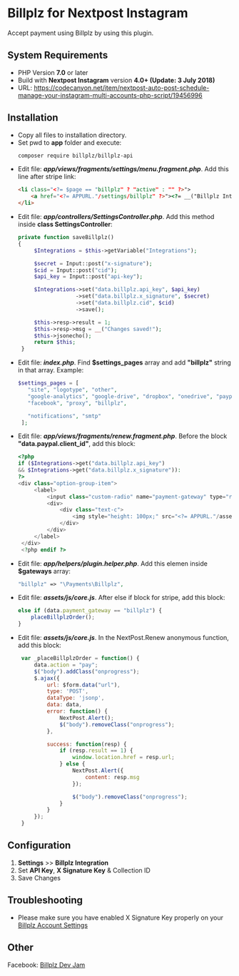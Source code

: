 # Billplz for Nextpost Instagram

Accept payment using Billplz by using this plugin.

## System Requirements
* PHP Version **7.0** or later
* Build with **Nextpost Instagram** version **4.0+ (Update: 3 July 2018)**
* URL: https://codecanyon.net/item/nextpost-auto-post-schedule-manage-your-instagram-multi-accounts-php-script/19456996

## Installation

-  Copy all files to installation directory. 
-  Set pwd to **app** folder and execute:
   ```bash
   composer require billplz/billplz-api
   ```
-  Edit file: __*app/views/fragments/settings/menu.fragment.php*__. Add this line after stripe link:
    ```html
    <li class="<?= $page == "billplz" ? "active" : "" ?>">
        <a href="<?= APPURL."/settings/billplz" ?>"><?= __("Billplz Integration") ?></a>
    </li>
   ```
-  Edit file: __*app/controllers/SettingsController.php*__. Add this method inside **class SettingsController**:
   ```php
   private function saveBillplz()
   {
        $Integrations = $this->getVariable("Integrations");

        $secret = Input::post("x-signature");
        $cid = Input::post("cid");
        $api_key = Input::post("api-key");

        $Integrations->set("data.billplz.api_key", $api_key)
                     ->set("data.billplz.x_signature", $secret)
                     ->set("data.billplz.cid", $cid)
                     ->save();

        $this->resp->result = 1;
        $this->resp->msg = __("Changes saved!");
        $this->jsonecho();
        return $this;
    }
   ```
-  Edit file: __*index.php*__. Find **$settings_pages** array and add **"billplz"** string in that array. Example:
   ```php
   $settings_pages = [
      "site", "logotype", "other",
      "google-analytics", "google-drive", "dropbox", "onedrive", "paypal", "stripe", 
      "facebook", "proxy", "billplz",

      "notifications", "smtp"
    ];
   ```
-  Edit file: __*app/views/fragments/renew.fragment.php*__. Before the block **"data.paypal.client_id"**, add this block:
   ```php
   <?php 
   if ($Integrations->get("data.billplz.api_key") 
   && $Integrations->get("data.billplz.x_signature")): 
   ?>
   <div class="option-group-item">
        <label>
            <input class="custom-radio" name="payment-gateway" type="radio" value="billplz" data-recurring="false">
            <div>
                <div class="text-c">
                    <img style="height: 100px;" src="<?= APPURL."/assets/img/cc/billplz.jpg" ?>" alt="Visa">
                </div>
            </div>
        </label>
    </div>
    <?php endif ?>
   ```
-  Edit file: __*app/helpers/plugin.helper.php*__. Add this elemen inside **$gateways** array:
   ```php
   "billplz" => "\Payments\Billplz",
   ```
-  Edit file: __*assets/js/core.js*__. After else if block for stripe, add this block:
    ```js
    else if (data.payment_gateway == "billplz") {
        placeBillplzOrder();
    }
   ```
-  Edit file: __*assets/js/core.js*__. In the NextPost.Renew anonymous function, add this block:
   ```js
    var _placeBillplzOrder = function() {
        data.action = "pay";
        $("body").addClass("onprogress");
        $.ajax({
            url: $form.data("url"),
            type: 'POST',
            dataType: 'jsonp',
            data: data,
            error: function() {
                NextPost.Alert();
                $("body").removeClass("onprogress");
            },

            success: function(resp) {
                if (resp.result == 1) {
                    window.location.href = resp.url;
                } else {
                    NextPost.Alert({
                        content: resp.msg
                    });

                    $("body").removeClass("onprogress");
                }
            }
        });
    }            
   ```

## Configuration

1. **Settings** >> **Billplz Integration**
2. Set **API Key**, **X Signature Key** & Collection ID
3. Save Changes

## Troubleshooting

* Please make sure you have enabled X Signature Key properly on your [Billplz Account Settings](https://www.billplz.com/enterprise/setting)

## Other

Facebook: [Billplz Dev Jam](https://www.facebook.com/groups/billplzdevjam/)